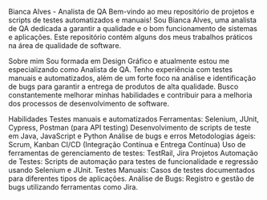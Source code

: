 Bianca Alves - Analista de QA
Bem-vindo ao meu repositório de projetos e scripts de testes automatizados e manuais! Sou Bianca Alves, uma analista de QA dedicada a garantir a qualidade e o bom funcionamento de sistemas e aplicações. Este repositório contém alguns dos meus trabalhos práticos na área de qualidade de software.

Sobre mim
Sou formada em Design Gráfico e atualmente estou me especializando como Analista de QA. Tenho experiência com testes manuais e automatizados, além de um forte foco na análise e identificação de bugs para garantir a entrega de produtos de alta qualidade. Busco constantemente melhorar minhas habilidades e contribuir para a melhoria dos processos de desenvolvimento de software.

Habilidades
Testes manuais e automatizados
Ferramentas: Selenium, JUnit, Cypress, Postman (para API testing)
Desenvolvimento de scripts de teste em Java, JavaScript e Python
Análise de bugs e erros
Metodologias ágeis: Scrum, Kanban
CI/CD (Integração Contínua e Entrega Contínua)
Uso de ferramentas de gerenciamento de testes: TestRail, Jira
Projetos
Automação de Testes: Scripts de automação para testes de funcionalidade e regressão usando Selenium e JUnit.
Testes Manuais: Casos de testes documentados para diferentes tipos de aplicações.
Análise de Bugs: Registro e gestão de bugs utilizando ferramentas como Jira.
